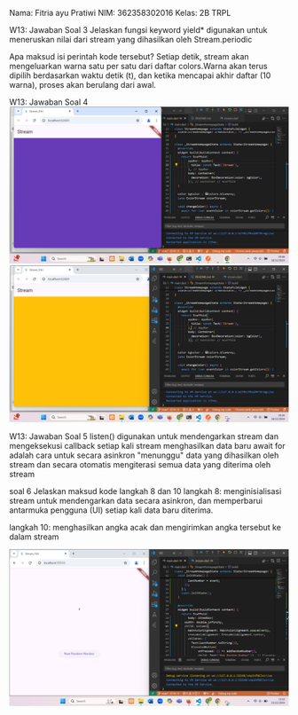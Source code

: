 Nama: Fitria ayu Pratiwi
NIM: 362358302016
Kelas: 2B TRPL

W13: Jawaban Soal 3
Jelaskan fungsi keyword yield\*
digunakan untuk meneruskan nilai dari stream yang dihasilkan oleh Stream.periodic

Apa maksud isi perintah kode tersebut?
Setiap detik, stream akan mengeluarkan warna satu per satu dari daftar colors.Warna akan terus dipilih berdasarkan waktu detik (t), dan ketika mencapai akhir daftar (10 warna), proses akan berulang dari awal.

W13: Jawaban Soal 4
![warna2](image.png)
![warni2](image-1.png)

W13: Jawaban Soal 5
listen() digunakan untuk mendengarkan stream dan mengeksekusi callback setiap kali stream menghasilkan data baru
await for adalah cara untuk secara asinkron "menunggu" data yang dihasilkan oleh stream dan secara otomatis mengiterasi semua data yang diterima oleh stream

soal 6
Jelaskan maksud kode langkah 8 dan 10
langkah 8: menginisialisasi stream untuk mendengarkan data secara asinkron, dan memperbarui antarmuka pengguna (UI) setiap kali data baru diterima.

langkah 10: menghasilkan angka acak dan mengirimkan angka tersebut ke dalam stream

![random nuumber](image-2.png)
